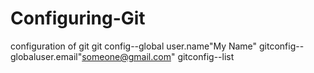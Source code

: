 # Configuring-Git
configuration of git
git config--global user.name"My Name"
gitconfig--globaluser.email"someone@gmail.com"
gitconfig--list
